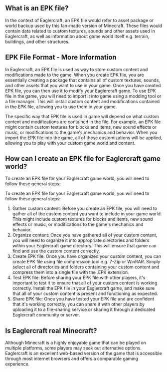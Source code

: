 ## What is an EPK file?

In the context of Eaglercraft, an EPK file would refer to asset package or world backup used by this fan-made version of Minecraft. These files would contain data related to custom textures, sounds and other assets used in Eaglercraft, as well as information about game world itself e.g. terrain, buildings, and other structures.

## EPK File Format - More Information

In Eaglercraft, an EPK file is used as way to store custom content and modifications made to the game. When you create EPK file, you are essentially creating a package that contains all of custom textures, sounds, and other assets that you want to use in your game. Once you have created EPK file, you can then use it to modify your Eaglercraft game. To use EPK file in the game, you will need to import it into game using a modding tool or a file manager. This will install custom content and modifications contained in the EPK file, allowing you to use them in your game.

The specific way that EPK file is used in game will depend on what custom content and modifications are contained in the file. For example, an EPK file might contain custom textures for blocks and items, new sound effects or music, or modifications to the game's mechanics and behavior. When you import the EPK file into the game, all of these customizations will be applied, allowing you to play with your custom game world and content.

## How can I create an EPK file for Eaglercraft game world?

To create an EPK file for your Eaglercraft game world, you will need to follow these general steps:

To create an EPK file for your Eaglercraft game world, you will need to follow these general steps:

1. Gather custom content: Before you create an EPK file, you will need to gather all of the custom content you want to include in your game world. This might include custom textures for blocks and items, new sound effects or music, or modifications to the game's mechanics and behavior.
2. Organize content: Once you have gathered all of your custom content, you will need to organize it into appropriate directories and folders within your Eaglercraft game directory. This will ensure that game can find and use the custom content correctly.
3. Create EPK file: Once you have organized your custom content, you can create EPK file using file compression tool e.g. 7-Zip or WinRAR. Simply select all of directories and folders containing your custom content and compress them into a single file with the .EPK extension.
4. Test EPK file: Before sharing your EPK file with other players, it's important to test it to ensure that all of your custom content is working correctly. Install the EPK file in your Eaglercraft game, and make sure that all of your custom content is present and functioning as expected.
5. Share EPK file: Once you have tested your EPK file and are confident that it's working correctly, you can share it with other players by uploading it to a file-sharing service or sharing it through a dedicated Eaglercraft community or server.

## Is Eaglercraft real Minecraft?

Although Minecraft is a highly enjoyable game that can be played on multiple platforms, some players may seek out alternative options. Eaglercraft is an excellent web-based version of the game that is accessible through most internet browsers and offers a comparable gaming experience.

